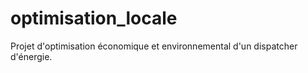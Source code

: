 # optimisation_locale

Projet d'optimisation économique et environnemental d'un dispatcher d'énergie. 
